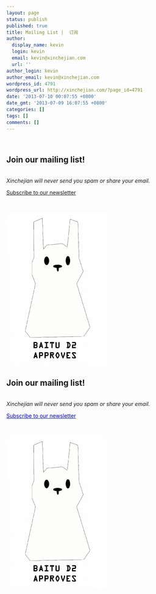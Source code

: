 ```yaml
---
layout: page
status: publish
published: true
title: Mailing List |  订阅
author:
  display_name: kevin
  login: kevin
  email: kevin@xinchejian.com
  url: ''
author_login: kevin
author_email: kevin@xinchejian.com
wordpress_id: 4791
wordpress_url: http://xinchejian.com/?page_id=4791
date: '2013-07-10 00:07:55 +0800'
date_gmt: '2013-07-09 16:07:55 +0800'
categories: []
tags: []
comments: []
---
```

<p><!--:zh--><br />
<h2>Join our mailing list!</h2><br />
<em>Xinchejian will never send you spam or share your email.</em></p>
<p><a href="http://eepurl.com/oiiqn">Subscribe to our newsletter</a></p>
<p>&nbsp;</p>
<p><a href="/uploads/2013/07/baidud2_APPROVES.png"><img alt="baidud2_APPROVES" src="/uploads/2013/07/baidud2_APPROVES-263x400.png" width="263" height="400" /></a><!--:--><!--:en--><br />
<h2>Join our mailing list!</h2><br />
<em>Xinchejian will never send you spam or share your email.</em></p>
<p><span style="text-decoration: underline;"><span style="color: #0000ff;"><a href="http://eepurl.com/oiiqn"><span style="color: #0000ff; text-decoration: underline;">Subscribe to our newsletter</span></a></span></span></p>
<p>&nbsp;</p>
<p><a href="/uploads/2013/07/baidud2_APPROVES.png"><img class="alignnone size-large wp-image-4861" alt="baidud2_APPROVES" src="/uploads/2013/07/baidud2_APPROVES-263x400.png" width="263" height="400" /></a><!--:--></p>
